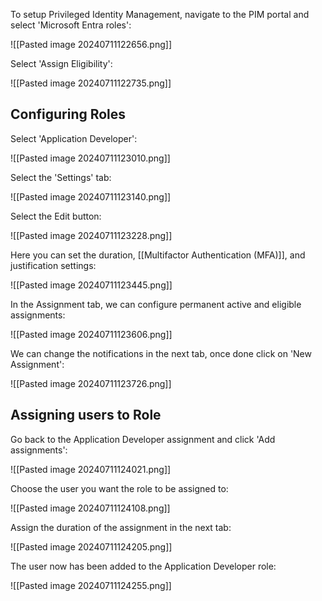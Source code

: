 

To setup Privileged Identity Management, navigate to the PIM portal and select 'Microsoft Entra roles':

![[Pasted image 20240711122656.png]]

Select 'Assign Eligibility':

![[Pasted image 20240711122735.png]]
## Configuring Roles
Select 'Application Developer':

![[Pasted image 20240711123010.png]]

Select the 'Settings' tab:

![[Pasted image 20240711123140.png]]

Select the Edit button:

![[Pasted image 20240711123228.png]]

Here you can set the duration, [[Multifactor Authentication (MFA)]], and justification settings:

![[Pasted image 20240711123445.png]]

In the Assignment tab, we can configure permanent active and eligible assignments:

![[Pasted image 20240711123606.png]]

We can change the notifications in the next tab, once done click on 'New Assignment':

![[Pasted image 20240711123726.png]]

## Assigning users to Role

Go back to the Application Developer assignment and click 'Add assignments':

![[Pasted image 20240711124021.png]]

Choose the user you want the role to be assigned to:

![[Pasted image 20240711124108.png]]

Assign the duration of the assignment in the next tab:

![[Pasted image 20240711124205.png]]

The user now has been added to the Application Developer role:

![[Pasted image 20240711124255.png]]








